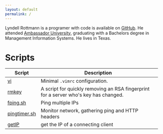 ```yaml
---
layout: default
permalink: /
---
```


Lyndell Rottmann is a programer with code is available on [GitHub](https://github.com/lyndell).  He attended [Ambassador University](http://www.ambassador.edu/), graduating with a Bachelors degree in Management Information Systems.  He lives in Texas.

# Scripts


| Script                                                                | Description   | 
| --------------------------------------------------------------------- | ------------- | 
| [vi](http://www.lyndell.us/vi/)                     | Minimal `.vimrc` configuration. |
| [rmkey](https://gist.github.com/lyndell/c2f53d0c3e3c0e37af70)         | A script for quickly removing an RSA fingerprint for a server who's key has changed.  
| [fping.sh](https://gist.github.com/lyndell/907eaa7375316d324364)      | Ping multiple IPs
| [pingtimer.sh](https://gist.github.com/lyndell/21d7ada9774784b03da1)  | Monitor network, gathering ping and HTTP headers
| [getIP](https://github.com/lyndell/getIP)           |  get the IP of a connecting client |

